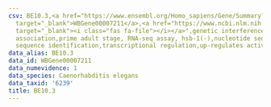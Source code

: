 ```yaml
---
csv: BE10.3,<a href="https://www.ensembl.org/Homo_sapiens/Gene/Summary?db=core;g=WBGene00007211"
  target="_blank">WBGene00007211</a>,<a href="https://www.ncbi.nlm.nih.gov/pubmed/30894454"
  target="_blank"><i class="fas fa-file"></i></a>",genetic interference,functional
  association,prime adult stage, RNA-seq assay, hsb-1(-),nucleotide sequence identification,nucleotide
  sequence identification,transcriptional regulation,up-regulates activity
data_alias: BE10.3
data_id: WBGene00007211
data_numevidence: 1
data_species: Caenorhabditis elegans
data_taxid: '6239'
title: BE10.3
---
```

